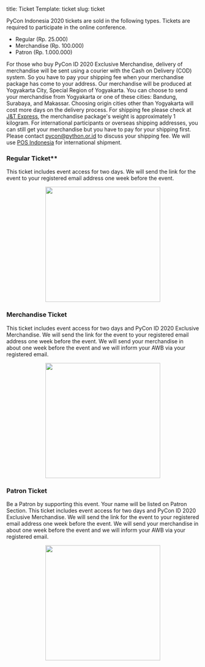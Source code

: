 title: Ticket
Template: ticket
slug: ticket

PyCon Indonesia 2020 tickets are sold in the following types. Tickets are required to participate in the online conference.

* Regular (Rp. 25.000)
* Merchandise (Rp. 100.000)
* Patron (Rp. 1.000.000)

For those who buy PyCon ID 2020 Exclusive Merchandise, delivery of merchandise will be sent using a courier with the Cash on Delivery (COD) system. So you have to pay your shipping fee when your merchandise package has come to your address. Our merchandise will be produced at Yogyakarta City, Special Region of Yogyakarta. You can choose to send your merchandise from Yogyakarta or one of these cities: Bandung, Surabaya, and Makassar. Choosing origin cities other than Yogyakarta will cost more days on the delivery process. For shipping fee please check at [J&T Express](https://www.jet.co.id/rates), the merchandise package's weight is approximately 1 kilogram.
For international participants or overseas shipping addresses, you can still get your merchandise but you have to pay for your shipping first. Please contact pycon@python.or.id to discuss your shipping fee. We will use [POS Indonesia](https://www.posindonesia.co.id/en/check-tarif-post) for international shipment.

### Regular Ticket**
This ticket includes event access for two days. We will send the link for the event to your registered email address one week before the event.

<div style="display: flex; flex-direction: row; justify-content: center" class="mb-4">
        <img src="http://pycon.id/theme/img/ticket/ticket-regular.jpg" width="300" />
</div>

### **Merchandise Ticket**
This ticket includes event access for two days and PyCon ID 2020 Exclusive Merchandise. We will send the link for the event to your registered email address one week before the event. We will send your merchandise in about one week before the event and we will inform your AWB via your registered email.

<div style="display: flex; flex-direction: row; justify-content: center" class="mb-4">
        <img src="http://pycon.id/theme/img/ticket/ticket-merch.jpg" width="300" />
</div>

### **Patron Ticket**
Be a Patron by supporting this event. Your name will be listed on Patron Section.
This ticket includes event access for two days and PyCon ID 2020 Exclusive Merchandise. We will send the link for the event to your registered email address one week before the event. We will send your merchandise in about one week before the event and we will inform your AWB via your registered email.

<div style="display: flex; flex-direction: row; justify-content: center" class="mb-4">
        <img src="http://pycon.id/theme/img/ticket/ticket-patron.jpg" width="300" />
</div>